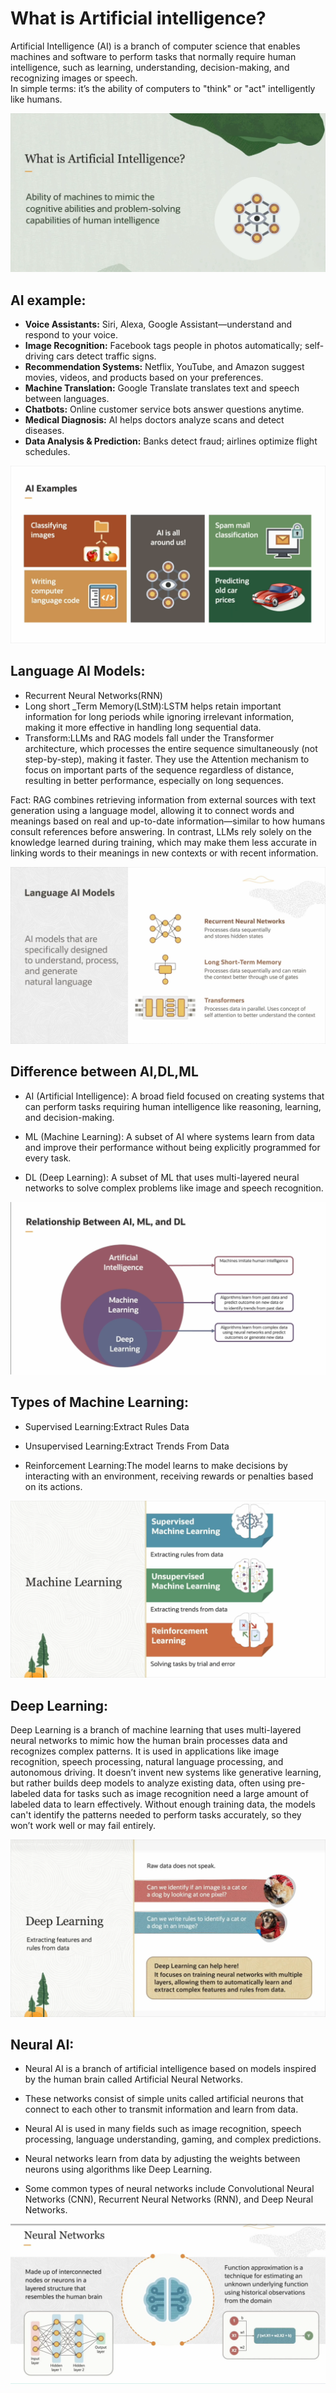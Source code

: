 # What is Artificial intelligence?
Artificial Intelligence (AI) is a branch of computer science that enables machines and software to perform tasks that normally require human intelligence, such as learning, understanding, decision-making, and recognizing images or speech.  
In simple terms: it’s the ability of computers to "think" or "act" intelligently like humans.

![AI Images](images/AI.png)





## AI example:
* **Voice Assistants:** Siri, Alexa, Google Assistant—understand and respond to your voice.
* **Image Recognition:** Facebook tags people in photos automatically; self-driving cars detect traffic signs.
* **Recommendation Systems:** Netflix, YouTube, and Amazon suggest movies, videos, and products based on your preferences.
* **Machine Translation:** Google Translate translates text and speech between languages.
* **Chatbots:** Online customer service bots answer questions anytime.
* **Medical Diagnosis:** AI helps doctors analyze scans and detect diseases.
* **Data Analysis & Prediction:** Banks detect fraud; airlines optimize flight schedules.


![AI](images/example.png)


## Language AI Models:
*  Recurrent Neural Networks(RNN)
*  Long short _Term Memory(LStM):LSTM helps retain important information for long periods while ignoring irrelevant information, making it more effective in handling long sequential data.
* Transform:LLMs and RAG models fall under the Transformer architecture, which processes the entire sequence simultaneously (not step-by-step), making it faster. They use the Attention mechanism to focus on important parts of the sequence regardless of distance, resulting in better performance, especially on long sequences.





Fact:
RAG combines retrieving information from external sources with text generation using a language model, allowing it to connect words and meanings based on real and up-to-date information—similar to how humans consult references before answering.
In contrast, LLMs rely solely on the knowledge learned during training, which may make them less accurate in linking words to their meanings in new contexts or with recent information.

![language MODEL](images/language_model.png)



## Difference between AI,DL,ML
* AI (Artificial Intelligence): A broad field focused on creating systems that can perform tasks requiring human intelligence like reasoning, learning, and decision-making.

* ML (Machine Learning): A subset of AI where systems learn from data and improve their performance without being explicitly programmed for every task.

* DL (Deep Learning): A subset of ML that uses multi-layered neural networks to solve complex problems like image and speech recognition.

![Difference](images/AI,ML,DL.png)


## Types of Machine Learning:

* Supervised Learning:Extract Rules Data

* Unsupervised Learning:Extract Trends From Data

* Reinforcement Learning:The model learns to make decisions by interacting with an environment, receiving rewards or penalties based on its actions.

![Difference](images/ML.png)



## Deep Learning:
Deep Learning is a branch of machine learning that uses multi-layered neural networks to mimic how the human brain processes data and recognizes complex patterns.
It is used in applications like image recognition, speech processing, natural language processing, and autonomous driving.
It doesn’t invent new systems like generative learning, but rather builds deep models to analyze existing data, often using pre-labeled data for tasks such as image recognition  need a large amount of labeled data to learn effectively. Without enough training data, the models can't identify the patterns needed to perform tasks accurately, so they won’t work well or may fail entirely.

![Deep learning](images/DL.png)


## Neural AI:
* Neural AI is a branch of artificial intelligence based on models inspired by the human brain called Artificial Neural Networks.

* These networks consist of simple units called artificial neurons that connect to each other to transmit information and learn from data.

* Neural AI is used in many fields such as image recognition, speech processing, language understanding, gaming, and complex predictions.

* Neural networks learn from data by adjusting the weights between neurons using algorithms like Deep Learning.

* Some common types of neural networks include Convolutional Neural Networks (CNN), Recurrent Neural Networks (RNN), and Deep Neural Networks.


![neural](images/neural.png)